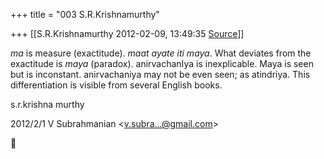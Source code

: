 +++
title = "003 S.R.Krishnamurthy"

+++
[[S.R.Krishnamurthy	2012-02-09, 13:49:35 [Source](https://groups.google.com/g/bvparishat/c/VxCzGwekI84)]]



*ma* is measure (exactitude). *maat ayate iti maya*. What deviates from the exactitude is *maya* (paradox). anirvachanIya is inexplicable. Maya is seen but is inconstant. anirvachaniya may not be even seen; as atindriya. This differentiation is visible from several English books.



s.r.krishna murthy  
  

2012/2/1 V Subrahmanian \<[v.subra...@gmail.com]()\>



